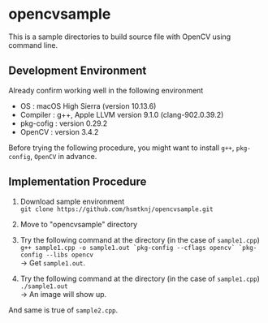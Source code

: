 # opencvsample

This is a sample directories to build source file with OpenCV using command line.

## Development Environment

Already confirm working well in the following environment

- OS : macOS High Sierra (version 10.13.6)
- Compiler : g++, Apple LLVM version 9.1.0 (clang-902.0.39.2)
- pkg-cofig : version 0.29.2
- OpenCV : version 3.4.2

Before trying the following procedure, you might want to install `g++`, `pkg-config`, `OpenCV` in advance.


## Implementation Procedure

1. Download sample environment  
`git clone https://github.com/hsmtknj/opencvsample.git`

2. Move to "opencvsample" directory

3. Try the following command at the directory (in the case of `sample1.cpp`)  
``g++ sample1.cpp -o sample1.out `pkg-config --cflags opencv` `pkg-config --libs opencv``  
    -> Get `sample1.out`.

4. Try the following command at the directory (in the case of `sample1.cpp`)  
`./sample1.out`  
    -> An image will show up.

And same is true of `sample2.cpp`.
